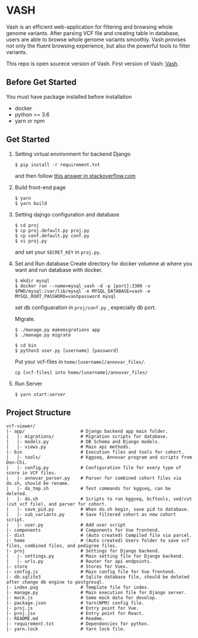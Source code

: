 # VASH

Vash is an efficient web-application for filtering and browsing whole genome variants.
After parsing VCF file and creating table in database, users are able to browse whole genome variants smoothly.
Vash provises not only the fluent browsing experience, but also the powerful tools to filter variants.

This repo is open sourece version of Vash.
First version of Vash: [Vash](http://merry.ee.ncku.edu.tw:8083/mbilab/vash). 

## Before Get Started

You must have package installed before installation
- docker
- python >= 3.6
- yarn or npm

## Get Started

1. Setting virtual environment for backend Django
   ```
   $ pip install -r requirement.txt
   ```
   and then follow [this answer in stackoverflow.com](https://stackoverflow.com/a/55954355)

2. Build front-end page
   ```
   $ yarn
   $ yarn build
   ```

3. Setting dajngo configuration and database

   ```
   $ cd proj
   $ cp proj.default.py proj.py
   $ cp conf.default.py conf.py
   $ vi proj.py
   ```
   and set your `SECRET_KEY` in `proj.py`.
   
4. Set and Run database
   Create directory for docker volumne at where you want and run database with docker.
   ```
   $ mkdir mysql
   $ docker run --name=mysql_vash -d -p [port]:3306 -v $PWD/mysql:/var/lib/mysql -e MYSQL_DATABASE=vash -e MYSQL_ROOT_PASSWORD=vashpassword mysql
    ```
   set db configuaration in `proj/conf.py` , especially db port.
   
   Migrate. 
   ```
   $ ./manage.py makemigrations app
   $ ./manage.py migrate
   ```
   
   ```
   $ cd bin
   $ python3 user.py [username] [password]
   ```
 

    Put your vcf-files in `home/[username]/annovar_files/`.
    ```
    cp [vcf-files] into home/[username]/annovar_files/
    ```

5. Run Server

   ```
   $ yarn start:server   
   ```


## Project Structure

```
vcf-viewer/
|- app/                     # Django backend app main folder.
|   |- migrations/          # Migration scripts for database.
|   |- models.py            # DB Schema and Django models.
|   |- views.py             # Main api methods.
|- bin                      # Execution files and tools for cohort.
|   |- tools/               # Kggseq, Annovar program and scripts from Don-Chi.
|   |- config.py            # Configuration file for every type of score in VCF files.
|   |- annovar_parser.py    # Parser for combined cohort files via do.sh, should be rename.
|   |- do_tmp.sh            # Test commands for kggseq, can be deleted.
|   |- do.sh                # Scripts to run kggseq, bcftools, sed/cut (cut vcf file), and parser for cohort.
|   |- save_pid.py          # When do.sh begin, save pid to database.
|   |- sub_variants.py      # Save filtered cohort as new cohort script.
|   |- user.py          	# Add user script
|- components               # Components for Vue frontend.
|- dist                     # (Auto created) Compiled file via parcel.
|- home                     # (Auto created) Users folder to save vcf files, combined files, and pedigree files.
|- proj                     # Settings for Django backend.
|   |- settings.py          # Main setting file for Django backend.
|   |- urls.py              # Router for api endpoints.
|- store                    # Stores for Vuex.
|- config.js                # Main config file for Vue frontend.
|- db.sqlite3               # Sqlite database file, should be deleted after change db engine to postgresql.
|- index.pug                # Template file for index.
|- manage.py                # Main execution file for Django server.
|- mock.js                  # Some mock data for develop.
|- package.json             # Yarn(NPM) config file.
|- proj.js                  # Entry point for Vue.
|- proj.jsx                 # Entry point for React.
|- README.md                # Readme.
|- requirement.txt          # Dependencies for python.
|- yarn.lock                # Yarn lock file.
```
